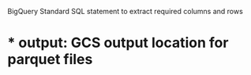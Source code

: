 BigQuery Standard SQL statement to extract required columns and rows
# * output: GCS output location for parquet files
